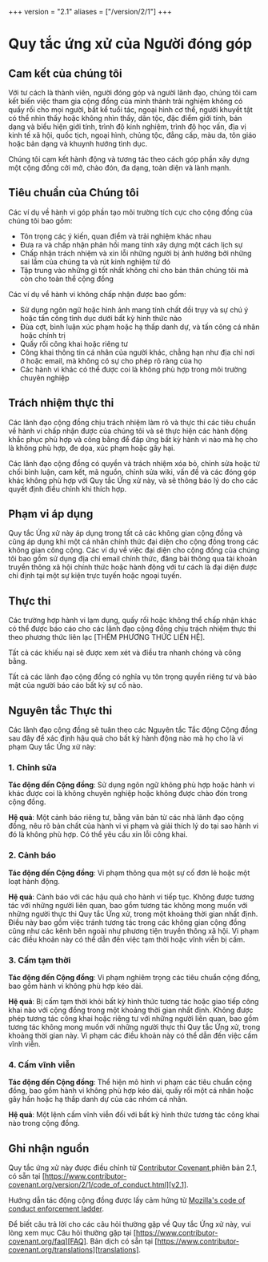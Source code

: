 +++
version = "2.1"
aliases = ["/version/2/1"]
+++

# Quy tắc ứng xử của Người đóng góp

## Cam kết của chúng tôi

Với tư cách là thành viên, người đóng góp và người lãnh đạo, chúng tôi cam kết biến việc tham gia cộng đồng của mình thành trải nghiệm không có quấy rối cho mọi người, bất kể tuổi tác, ngoại hình cơ thể, người khuyết tật có thể nhìn thấy hoặc không nhìn thấy, dân tộc, đặc điểm giới tính, bản dạng và biểu hiện giới tính, trình độ kinh nghiệm, trình độ học vấn, địa vị kinh tế xã hội, quốc tịch, ngoại hình, chủng tộc, đẳng cấp, màu da, tôn giáo hoặc bản dạng và khuynh hướng tình dục.

Chúng tôi cam kết hành động và tương tác theo cách góp phần xây dựng một cộng đồng cởi mở, chào đón, đa dạng, toàn diện và lành mạnh.

## Tiêu chuẩn của Chúng tôi

Các ví dụ về hành vi góp phần tạo môi trường tích cực cho cộng đồng của chúng tôi bao gồm:

-   Tôn trọng các ý kiến, quan điểm và trải nghiệm khác nhau
-   Đưa ra và chấp nhận phản hồi mang tính xây dựng một cách lịch sự
-   Chấp nhận trách nhiệm và xin lỗi những người bị ảnh hưởng bởi những sai lầm của chúng ta và rút kinh nghiệm từ đó
-   Tập trung vào những gì tốt nhất không chỉ cho bản thân chúng tôi mà còn cho toàn thể cộng đồng

Các ví dụ về hành vi không chấp nhận được bao gồm:

-   Sử dụng ngôn ngữ hoặc hình ảnh mang tính chất đồi trụy và sự chú ý hoặc tấn công tình dục dưới bất kỳ hình thức nào
-   Đùa cợt, bình luận xúc phạm hoặc hạ thấp danh dự, và tấn công cá nhân hoặc chính trị
-   Quấy rối công khai hoặc riêng tư
-   Công khai thông tin cá nhân của người khác, chẳng hạn như địa chỉ nơi ở hoặc email, mà không có sự cho phép rõ ràng của họ
-   Các hành vi khác có thể được coi là không phù hợp trong môi trường chuyên nghiệp

## Trách nhiệm thực thi

Các lãnh đạo cộng đồng chịu trách nhiệm làm rõ và thực thi các tiêu chuẩn về hành vi chấp nhận được của chúng tôi và sẽ thực hiện các hành động khắc phục phù hợp và công bằng để đáp ứng bất kỳ hành vi nào mà họ cho là không phù hợp, đe dọa, xúc phạm hoặc gây hại.

Các lãnh đạo cộng đồng có quyền và trách nhiệm xóa bỏ, chỉnh sửa hoặc từ chối bình luận, cam kết, mã nguồn, chỉnh sửa wiki, vấn đề và các đóng góp khác không phù hợp với Quy tắc Ứng xử này, và sẽ thông báo lý do cho các quyết định điều chỉnh khi thích hợp.

## Phạm vi áp dụng

Quy tắc Ứng xử này áp dụng trong tất cả các không gian cộng đồng và cũng áp dụng khi một cá nhân chính thức đại diện cho cộng đồng trong các không gian công cộng. Các ví dụ về việc đại diện cho cộng đồng của chúng tôi bao gồm sử dụng địa chỉ email chính thức, đăng bài thông qua tài khoản truyền thông xã hội chính thức hoặc hành động với tư cách là đại diện được chỉ định tại một sự kiện trực tuyến hoặc ngoại tuyến.

## Thực thi

Các trường hợp hành vi lạm dụng, quấy rối hoặc không thể chấp nhận khác có thể được báo cáo cho các lãnh đạo cộng đồng chịu trách nhiệm thực thi theo phương thức liên lạc [THÊM PHƯƠNG THỨC LIÊN HỆ].

Tất cả các khiếu nại sẽ được xem xét và điều tra nhanh chóng và công bằng.

Tất cả các lãnh đạo cộng đồng có nghĩa vụ tôn trọng quyền riêng tư và bảo mật của người báo cáo bất kỳ sự cố nào.

## Nguyên tắc Thực thi

Các lãnh đạo cộng đồng sẽ tuân theo các Nguyên tắc Tắc động Cộng đồng sau đây để xác định hậu quả cho bất kỳ hành động nào mà họ cho là vi phạm Quy tắc Ứng xử này:

### 1. Chỉnh sửa

**Tác động đến Cộng đồng**: Sử dụng ngôn ngữ không phù hợp hoặc hành vi khác được coi là không chuyên nghiệp hoặc không được chào đón trong cộng đồng.

**Hệ quả**: Một cảnh báo riêng tư, bằng văn bản từ các nhà lãnh đạo cộng đồng, nêu rõ bản chất của hành vi vi phạm và giải thích lý do tại sao hành vi đó là không phù hợp. Có thể yêu cầu xin lỗi công khai.

### 2. Cảnh báo

**Tác động đến Cộng đồng**: Vi phạm thông qua một sự cố đơn lẻ hoặc một loạt hành động.

**Hệ quả**: Cảnh báo với các hậu quả cho hành vi tiếp tục. Không được tương tác với những người liên quan, bao gồm tương tác không mong muốn với những người thực thi Quy tắc Ứng xử, trong một khoảng thời gian nhất định. Điều này bao gồm việc tránh tương tác trong các không gian cộng đồng cũng như các kênh bên ngoài như phương tiện truyền thông xã hội. Vi phạm các điều khoản này có thể dẫn đến việc tạm thời hoặc vĩnh viễn bị cấm.

### 3. Cấm tạm thời

**Tác động đến Cộng đồng**: Vi phạm nghiêm trọng các tiêu chuẩn cộng đồng, bao gồm hành vi không phù hợp kéo dài.

**Hệ quả**: Bị cấm tạm thời khỏi bất kỳ hình thức tương tác hoặc giao tiếp công khai nào với cộng đồng trong một khoảng thời gian nhất định. Không được phép tương tác công khai hoặc riêng tư với những người liên quan, bao gồm tương tác không mong muốn với những người thực thi Quy tắc Ứng xử, trong khoảng thời gian này. Vi phạm các điều khoản này có thể dẫn đến việc cấm vĩnh viễn.

### 4. Cấm vĩnh viễn

**Tác động đến Cộng đồng**: Thể hiện mô hình vi phạm các tiêu chuẩn cộng đồng, bao gồm hành vi không phù hợp kéo dài, quấy rối một cá nhân hoặc gây hấn hoặc hạ thấp danh dự của các nhóm cá nhân.

**Hệ quả**: Một lệnh cấm vĩnh viễn đối với bất kỳ hình thức tương tác công khai nào trong cộng đồng.

## Ghi nhận nguồn

Quy tắc ứng xử này được điều chỉnh từ [Contributor Covenant][homepage],phiên bản 2.1, có sẵn tại
[https://www.contributor-covenant.org/version/2/1/code_of_conduct.html][v2.1].

Hướng dẫn tác động cộng đồng được lấy cảm hứng từ
[Mozilla's code of conduct enforcement ladder][Mozilla CoC].

Để biết câu trả lời cho các câu hỏi thường gặp về Quy tắc Ứng xử này, vui lòng xem mục Câu hỏi thường gặp tại
[https://www.contributor-covenant.org/faq][FAQ]. Bản dịch có sẵn tại
[https://www.contributor-covenant.org/translations][translations].

[homepage]: https://www.contributor-covenant.org
[v2.1]: https://www.contributor-covenant.org/version/2/1/code_of_conduct.html
[Mozilla CoC]: https://github.com/mozilla/diversity
[FAQ]: https://www.contributor-covenant.org/faq
[translations]: https://www.contributor-covenant.org/translations
